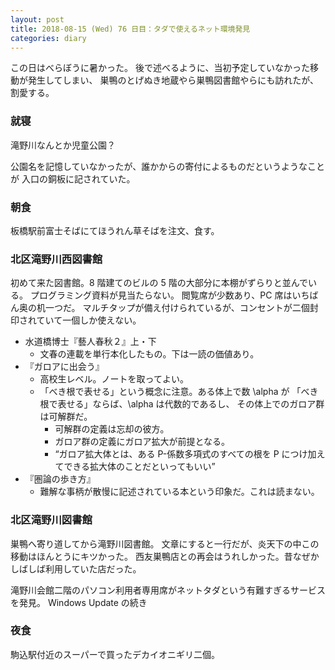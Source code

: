 ```yaml
---
layout: post
title: 2018-08-15 (Wed) 76 日目：タダで使えるネット環境発見
categories: diary
---
```


この日はべらぼうに暑かった。
後で述べるように、当初予定していなかった移動が発生してしまい、
巣鴨のとげぬき地蔵やら巣鴨図書館やらにも訪れたが、割愛する。

### 就寝

滝野川なんとか児童公園？

公園名を記憶していなかったが、誰かからの寄付によるものだというようなことが
入口の銅板に記されていた。

### 朝食

板橋駅前富士そばにてほうれん草そばを注文、食す。

### 北区滝野川西図書館

初めて来た図書館。8 階建てのビルの 5 階の大部分に本棚がずらりと並んでいる。
プログラミング資料が見当たらない。
閲覧席が少数あり、PC 席はいちばん奥の机一つだ。
マルチタップが備え付けられているが、コンセントが二個封印されていて一個しか使えない。

* 水道橋博士『藝人春秋２』上・下
  * 文春の連載を単行本化したもの。下は一読の価値あり。
* 『ガロアに出会う』
  * 高校生レベル。ノートを取ってよい。
  * 「べき根で表せる」という概念に注意。ある体上で数 \alpha が
    「べき根で表せる」ならば、\alpha は代数的であるし、
    その体上でのガロア群は可解群だ。
    * 可解群の定義は忘却の彼方。
    * ガロア群の定義にガロア拡大が前提となる。
    * <q>ガロア拡大体とは、ある P-係数多項式のすべての根を
      P につけ加えてできる拡大体のことだといってもいい</q>
* 『圏論の歩き方』
  * 難解な事柄が散慢に記述されている本という印象だ。これは読まない。

### 北区滝野川図書館

巣鴨へ寄り道してから滝野川図書館。
文章にすると一行だが、炎天下の中この移動はほんとうにキツかった。
西友巣鴨店との再会はうれしかった。昔なぜかしばしば利用していた店だった。

滝野川会館二階のパソコン利用者専用席がネットタダという有難すぎるサービスを発見。
Windows Update の続き

### 夜食

駒込駅付近のスーパーで買ったデカイオニギリ二個。
